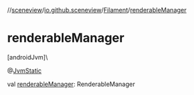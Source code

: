 //[sceneview](../../../index.md)/[io.github.sceneview](../index.md)/[Filament](index.md)/[renderableManager](renderable-manager.md)

# renderableManager

[androidJvm]\

@[JvmStatic](https://kotlinlang.org/api/latest/jvm/stdlib/kotlin.jvm/-jvm-static/index.html)

val [renderableManager](renderable-manager.md): RenderableManager
